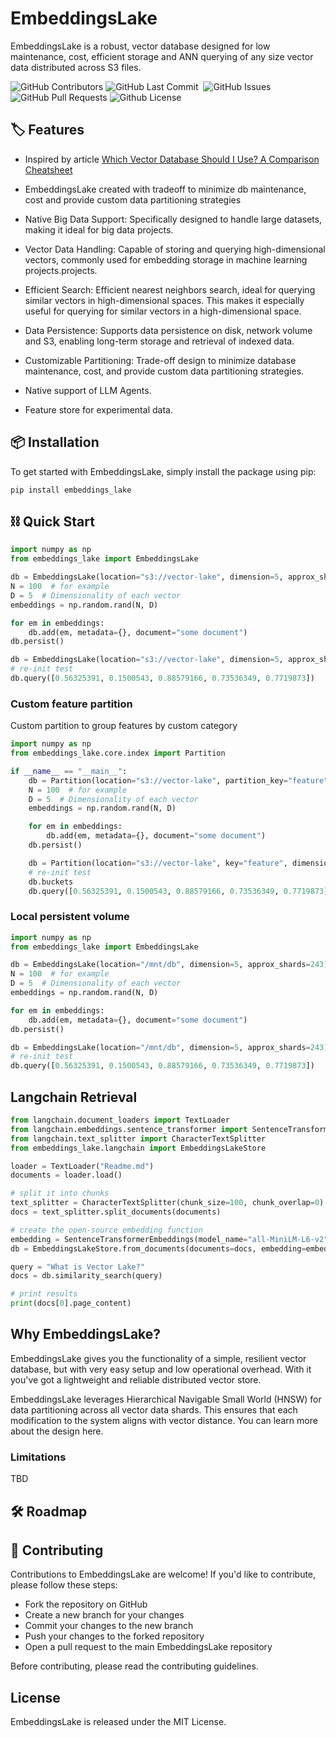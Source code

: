 # EmbeddingsLake

EmbeddingsLake is a robust, vector database designed for low maintenance, cost, efficient storage and ANN querying of any size vector data distributed across S3 files.

<p>
<img alt="GitHub Contributors" src="https://img.shields.io/github/contributors/msoedov/vector_lake" />
<img alt="GitHub Last Commit" src="https://img.shields.io/github/last-commit/msoedov/vector_lake" />
<img alt="" src="https://img.shields.io/github/repo-size/msoedov/vector_lake" />
<img alt="GitHub Issues" src="https://img.shields.io/github/issues/msoedov/vector_lake" />
<img alt="GitHub Pull Requests" src="https://img.shields.io/github/issues-pr/msoedov/vector_lake" />
<img alt="Github License" src="https://img.shields.io/github/license/msoedov/vector_lake" />
</p>

## 🏷 Features

- Inspired by article [Which Vector Database Should I Use? A Comparison Cheatsheet](https://navidre.medium.com/which-vector-database-should-i-use-a-comparison-cheatsheet-cb330e55fca)

- EmbeddingsLake created with tradeoff to minimize db maintenance, cost and provide custom data partitioning strategies

- Native Big Data Support: Specifically designed to handle large datasets, making it ideal for big data projects.

- Vector Data Handling: Capable of storing and querying high-dimensional vectors, commonly used for embedding storage in machine learning projects.projects.

- Efficient Search: Efficient nearest neighbors search, ideal for querying similar vectors in high-dimensional spaces. This makes it especially useful for querying for similar vectors in a high-dimensional space.

- Data Persistence: Supports data persistence on disk, network volume and S3, enabling long-term storage and retrieval of indexed data.

- Customizable Partitioning: Trade-off design to minimize database maintenance, cost, and provide custom data partitioning strategies.

- Native support of LLM Agents.

- Feature store for experimental data.

## 📦 Installation

To get started with EmbeddingsLake, simply install the package using pip:

```shell
pip install embeddings_lake
```

## ⛓️ Quick Start

```python
import numpy as np
from embeddings_lake import EmbeddingsLake

db = EmbeddingsLake(location="s3://vector-lake", dimension=5, approx_shards=243)
N = 100  # for example
D = 5  # Dimensionality of each vector
embeddings = np.random.rand(N, D)

for em in embeddings:
    db.add(em, metadata={}, document="some document")
db.persist()

db = EmbeddingsLake(location="s3://vector-lake", dimension=5, approx_shards=243)
# re-init test
db.query([0.56325391, 0.1500543, 0.88579166, 0.73536349, 0.7719873])

```

### Custom feature partition

Custom partition to group features by custom category

```python
import numpy as np
from embeddings_lake.core.index import Partition

if __name__ == "__main__":
    db = Partition(location="s3://vector-lake", partition_key="feature", dimension=5)
    N = 100  # for example
    D = 5  # Dimensionality of each vector
    embeddings = np.random.rand(N, D)

    for em in embeddings:
        db.add(em, metadata={}, document="some document")
    db.persist()

    db = Partition(location="s3://vector-lake", key="feature", dimension=5)
    # re-init test
    db.buckets
    db.query([0.56325391, 0.1500543, 0.88579166, 0.73536349, 0.7719873])

```

### Local persistent volume

```python
import numpy as np
from embeddings_lake import EmbeddingsLake

db = EmbeddingsLake(location="/mnt/db", dimension=5, approx_shards=243)
N = 100  # for example
D = 5  # Dimensionality of each vector
embeddings = np.random.rand(N, D)

for em in embeddings:
    db.add(em, metadata={}, document="some document")
db.persist()

db = EmbeddingsLake(location="/mnt/db", dimension=5, approx_shards=243)
# re-init test
db.query([0.56325391, 0.1500543, 0.88579166, 0.73536349, 0.7719873])

```

## Langchain Retrieval

```python
from langchain.document_loaders import TextLoader
from langchain.embeddings.sentence_transformer import SentenceTransformerEmbeddings
from langchain.text_splitter import CharacterTextSplitter
from embeddings_lake.langchain import EmbeddingsLakeStore

loader = TextLoader("Readme.md")
documents = loader.load()

# split it into chunks
text_splitter = CharacterTextSplitter(chunk_size=100, chunk_overlap=0)
docs = text_splitter.split_documents(documents)

# create the open-source embedding function
embedding = SentenceTransformerEmbeddings(model_name="all-MiniLM-L6-v2")
db = EmbeddingsLakeStore.from_documents(documents=docs, embedding=embedding)

query = "What is Vector Lake?"
docs = db.similarity_search(query)

# print results
print(docs[0].page_content)

```

## Why EmbeddingsLake?

EmbeddingsLake gives you the functionality of a simple, resilient vector database, but with very easy setup and low operational overhead. With it you've got a lightweight and reliable distributed vector store.

EmbeddingsLake leverages Hierarchical Navigable Small World (HNSW) for data partitioning across all vector data shards. This ensures that each modification to the system aligns with vector distance. You can learn more about the design here.

### Limitations

TBD

## 🛠️ Roadmap

## 👋 Contributing

Contributions to EmbeddingsLake are welcome! If you'd like to contribute, please follow these steps:

- Fork the repository on GitHub
- Create a new branch for your changes
- Commit your changes to the new branch
- Push your changes to the forked repository
- Open a pull request to the main EmbeddingsLake repository

Before contributing, please read the contributing guidelines.

## License

EmbeddingsLake is released under the MIT License.
